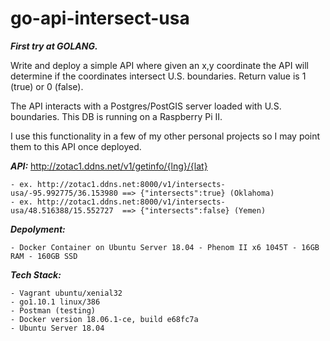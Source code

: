 # go-api-intersect-usa

_**First try at GOLANG.**_

Write and deploy a simple API where given an x,y coordinate the API will determine if the coordinates intersect U.S. boundaries.  Return value is 1 (true) or 0 (false).

The API interacts with a Postgres/PostGIS server loaded with U.S. boundaries.  This DB is running on a Raspberry Pi II.

I use this functionality in a few of my other personal projects so  I may point them to this API once deployed.

_**API:**_ http://zotac1.ddns.net/v1/getinfo/{lng}/{lat}

    - ex. http://zotac1.ddns.net:8000/v1/intersects-usa/-95.992775/36.153980 ==> {"intersects":true} (Oklahoma)
    - ex. http://zotac1.ddns.net:8000/v1/intersects-usa/48.516388/15.552727  ==> {"intersects":false} (Yemen)

_**Depolyment:**_ 

	- Docker Container on Ubuntu Server 18.04 - Phenom II x6 1045T - 16GB RAM - 160GB SSD

_**Tech Stack:**_

    - Vagrant ubuntu/xenial32
	- go1.10.1 linux/386
    - Postman (testing)
	- Docker version 18.06.1-ce, build e68fc7a
	- Ubuntu Server 18.04
